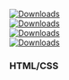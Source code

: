 [![Downloads](https://badges.ml/monokai-corail/total.svg)](https://brackets-extension-badges.github.io#monokai-corail)     
[![Downloads](https://badges.ml/monokai-corail/last-version.svg)](https://brackets-extension-badges.github.io#monokai-corail)     
[![Downloads](https://badges.ml/monokai-corail/week.svg)](https://brackets-extension-badges.github.io#monokai-corail)     
[![Downloads](https://badges.ml/monokai-corail/day.svg)](https://brackets-extension-badges.github.io#monokai-corail)
### HTML/CSS 
